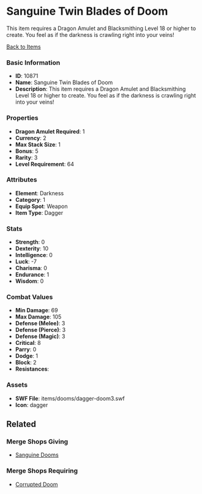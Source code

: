 # Sanguine Twin Blades of Doom

This item requires a Dragon Amulet and Blacksmithing Level 18 or higher to create. You feel as if the darkness is crawling right into your veins!

[Back to Items](../items.md)

### Basic Information

- **ID**: 10871
- **Name**: Sanguine Twin Blades of Doom
- **Description**: This item requires a Dragon Amulet and Blacksmithing Level 18 or higher to create. You feel as if the darkness is crawling right into your veins!

### Properties

- **Dragon Amulet Required**: 1
- **Currency**: 2
- **Max Stack Size**: 1
- **Bonus**: 5
- **Rarity**: 3
- **Level Requirement**: 64

### Attributes

- **Element**: Darkness
- **Category**: 1
- **Equip Spot**: Weapon
- **Item Type**: Dagger

### Stats

- **Strength**: 0
- **Dexterity**: 10
- **Intelligence**: 0
- **Luck**: -7
- **Charisma**: 0
- **Endurance**: 1
- **Wisdom**: 0

### Combat Values

- **Min Damage**: 69
- **Max Damage**: 105
- **Defense (Melee)**: 3
- **Defense (Pierce)**: 3
- **Defense (Magic)**: 3
- **Critical**: 8
- **Parry**: 0
- **Dodge**: 1
- **Block**: 2
- **Resistances**: 

### Assets

- **SWF File**: items/dooms/dagger-doom3.swf
- **Icon**: dagger

## Related

### Merge Shops Giving

- [Sanguine Dooms](../merge-shops/194-sanguine-dooms.md)

### Merge Shops Requiring

- [Corrupted Doom](../merge-shops/236-corrupted-doom.md)

